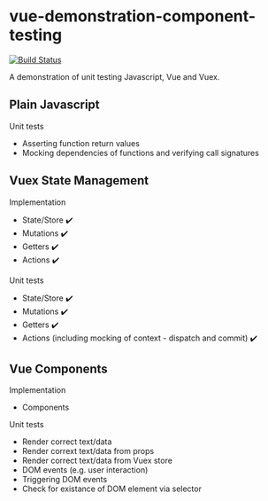 # vue-demonstration-component-testing
[![Build Status](https://travis-ci.org/lloydjatkinson/vue-demonstration-component-testing.svg?branch=master)](https://travis-ci.org/lloydjatkinson/vue-demonstration-component-testing)

A demonstration of unit testing Javascript, Vue and Vuex.



## Plain Javascript

Unit tests
 - Asserting function return values
 - Mocking dependencies of functions and verifying call signatures
 
## Vuex State Management

Implementation
 - State/Store ✔️
 - Mutations ✔️
 - Getters ✔️
 - Actions ✔️

Unit tests
 - State/Store ✔️
 - Mutations ✔️
 - Getters ✔️
 - Actions (including mocking of context - dispatch and commit) ✔️

## Vue Components

Implementation
 - Components

Unit tests
 - Render correct text/data
 - Render corrext text/data from props
 - Render correct text/data from Vuex store
 - DOM events (e.g. user interaction)
 - Triggering DOM events
 - Check for existance of DOM element via selector
